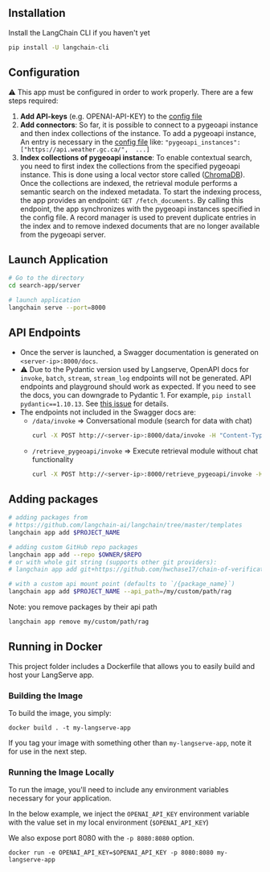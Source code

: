 ## Installation

Install the LangChain CLI if you haven't yet

```bash
pip install -U langchain-cli
```
## Configuration
:warning: This app must be configured in order to work properly.
There are a few steps required:
1. **Add API-keys** (e.g. OPENAI-API-KEY) to the [config file](./config/config.json)
2. **Add connectors**: So far, it is possible to connect to a pygeoapi instance and then index collections of the instance. To add a pygeoapi instance, An entry is necessary in the  [config file](./config/config.json) like: ```"pygeoapi_instances": 
["https://api.weather.gc.ca/", 
...]```
4. **Index collections of pygeoapi instance**: To enable contextual search, you need to first index the collections from the specified pygeoapi instance. This is done using a local vector store called ([ChromaDB](https://docs.trychroma.com/)). Once the collections are indexed, the retrieval module performs a semantic search on the indexed metadata.
To start the indexing process, the app provides an endpoint: ```GET /fetch_documents```. By calling this endpoint, the app synchronizes with the pygeoapi instances specified in the config file. A record manager is used to prevent duplicate entries in the index and to remove indexed documents that are no longer available from the pygeoapi server. 

## Launch Application
```bash
# Go to the directory
cd search-app/server

# launch application
langchain serve --port=8000
```
## API Endpoints
- Once the server is launched, a Swagger documentation is generated on ```<server-ip>:8000/docs```.
- :warning: Due to the Pydantic version used by Langserve, OpenAPI docs for `invoke`, `batch`, `stream`, `stream_log` endpoints will not be generated. API endpoints and playground should work as expected. If you need to see the docs, you can downgrade to Pydantic 1. For example, `pip install pydantic==1.10.13`. See [this issue](https://github.com/tiangolo/fastapi/issues/10360) for details.
- The endpoints not included in the Swagger docs are:
    - ```/data/invoke``` => Conversational module (search for data with chat)
        ```bash
        curl -X POST http://<server-ip>:8000/data/invoke -H "Content-Type: application/json" -d '{"input": "Your query here"}'
        ```
    - ```/retrieve_pygeoapi/invoke``` => Execute retrieval module without chat functionality
        ```bash
        curl -X POST http://<server-ip>:8000/retrieve_pygeoapi/invoke -H "Content-Type: application/json" -d '{"input": "Your query here"}'
        ```

## Adding packages

```bash
# adding packages from 
# https://github.com/langchain-ai/langchain/tree/master/templates
langchain app add $PROJECT_NAME

# adding custom GitHub repo packages
langchain app add --repo $OWNER/$REPO
# or with whole git string (supports other git providers):
# langchain app add git+https://github.com/hwchase17/chain-of-verification

# with a custom api mount point (defaults to `/{package_name}`)
langchain app add $PROJECT_NAME --api_path=/my/custom/path/rag
```

Note: you remove packages by their api path

```bash
langchain app remove my/custom/path/rag
```

## Running in Docker

This project folder includes a Dockerfile that allows you to easily build and host your LangServe app.

### Building the Image

To build the image, you simply:

```shell
docker build . -t my-langserve-app
```

If you tag your image with something other than `my-langserve-app`,
note it for use in the next step.

### Running the Image Locally

To run the image, you'll need to include any environment variables
necessary for your application.

In the below example, we inject the `OPENAI_API_KEY` environment
variable with the value set in my local environment
(`$OPENAI_API_KEY`)

We also expose port 8080 with the `-p 8080:8080` option.

```shell
docker run -e OPENAI_API_KEY=$OPENAI_API_KEY -p 8080:8080 my-langserve-app
```
